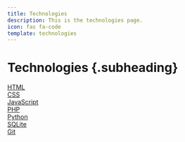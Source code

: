 ```yaml
---
title: Technologies
description: This is the technologies page.
icon: fas fa-code
template: technologies
---
```


Technologies {.subheading}
==========================

<div class="tech-box span-1">
    <a href="technologies/html">HTML</a>
</div>

<div class="tech-box span-2">
    <a href="technologies/css">CSS</a>
</div>

<div class="tech-box span-1">
    <a href="technologies/javascript">JavaScript</a>
</div>

<div class="tech-box span-2">
    <a href="technologies/php">PHP</a>
</div>

<div class="tech-box span-3">
    <a href="technologies/python">Python</a>
</div>

<div class="tech-box span-1">
    <a href="technologies/sqlite">SQLite</a>
</div>

<div class="tech-box span-2">
    <a href="technologies/git">Git</a>
</div>
